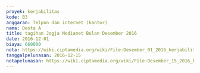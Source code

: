 ```yaml
---
proyek: kerjabilitas
kode: B3
anggaran: Telpon dan internet (kantor)
nama: Desta A
title: tagihan Jogja Medianet Bulan Desember 2016
date: 2016-12-01
biaya: 660000
nota: https://wiki.ciptamedia.org/wiki/File:Desember_01_2016_kerjabilitas_B3_invoice_JMN_desta.JPG
tanggalpelunasan: 2016-12-15
notapelunasan: https://wiki.ciptamedia.org/wiki/File:Desember_15_2016_kerjabilitas_B3_pembayaran_internet_JMN_ludmilla.jpg
---
```

